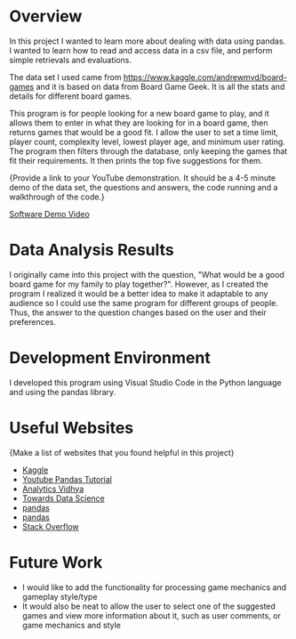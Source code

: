 # Overview
In this project I wanted to learn more about dealing with data using pandas. I wanted to learn how to read and access data in a csv file, and perform simple retrievals and evaluations.

The data set I used came from https://www.kaggle.com/andrewmvd/board-games and it is based on data from Board Game Geek. It is all the stats and details for different board games. 

This program is for people looking for a new board game to play, and it allows them to enter in what they are looking for in a board game, then returns games that would be a good fit. I allow the user to set a time limit, player count, complexity level, lowest player age, and minimum user rating. The program then filters through the database, only keeping the games that fit their requirements. It then prints the top five suggestions for them.

{Provide a link to your YouTube demonstration.  It should be a 4-5 minute demo of the data set, the questions and answers, the code running and a walkthrough of the code.}

[Software Demo Video](https://youtu.be/kArL7-4LDrM)

# Data Analysis Results

I originally came into this project with the question, "What would be a good board game for my family to play together?". However, as I created the program I realized it would be a better idea to make it adaptable to any audience so I could use the same program for different groups of people. Thus, the answer to the question changes based on the user and their preferences.

# Development Environment

I developed this program using Visual Studio Code in the Python language and using the pandas library.

# Useful Websites

{Make a list of websites that you found helpful in this project}
* [Kaggle](https://www.kaggle.com/datasets)
* [Youtube Pandas Tutorial](https://www.youtube.com/playlist?list=PL-osiE80TeTsWmV9i9c58mdDCSskIFdDS)
* [Analytics Vidhya](https://www.analyticsvidhya.com/blog/2021/05/pandas-functions-13-most-important/)
* [Towards Data Science](https://towardsdatascience.com/getting-started-to-data-analysis-with-python-pandas-with-titanic-dataset-a195ab043c77)
* [pandas](https://pandas.pydata.org/docs/getting_started/intro_tutorials/index.html)
* [pandas](https://pandas.pydata.org/docs/user_guide/indexing.html)
* [Stack Overflow](https://stackoverflow.com/questions/54421806/dataframe-keyerror-although-it-exists/54421890)

# Future Work

* I would like to add the functionality for processing game mechanics and gameplay style/type
* It would also be neat to allow the user to select one of the suggested games and view more information about it, such as user comments, or game mechanics and style